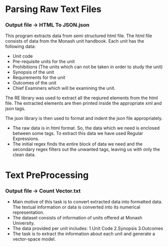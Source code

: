 # Parsing Raw Text Files

### Output file -> HTML To JSON.json
This program extracts data from semi structured html file. The html file consists of data from the Monash unit handbook.
Each unit has the following data:
* Unit code
* Pre-requisite units for the unit
* Prohibitions (The units which can not be taken in order to study the unit)
* Synopsis of the unit
* Requirements for the unit
* Outcomes of the unit
* Chief Examiners which will be examining the unit.

The RE library was used to extract all the reqiured elements from the html file.
The extracted elements are then printed inside the appropriate xml and json tags.

The json library is then used to format and indent the json file appropriately.

* The raw data is in html format. So, the data which we need is enclosed between some tags. To extract this data we have used Regular Expressions.
* The initial regex finds the entire block of data we need and the secondary regex filters out the unwanted tags, leaving us with only the clean data.


# Text PreProcessing 

### Output file -> Count Vector.txt

* Main motive of this task is to convert extracted data into formatted data. The textual information or data is converted into its numerical representation.
* The dataset consists of information of units offered at Monash University.
* The data provided per unit includes:
1.Unit Code
2.Synopsis
3.Outcomes
* The task is to extract the information about each unit and generate a vector-space model.
